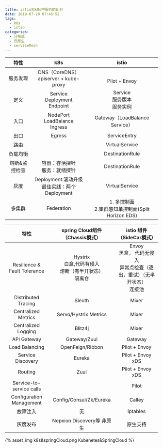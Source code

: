 ```yaml
---
title: istio和k8s中服务的比对
date: 2019-07-20 07:46:52
tags:
  - k8s
  - istio
categories: 
  - 分布式
  - 云原生
  - serviceMesh  
---
```



特性 | k8s | istio
:-: | :-: | :-: 
服务发现 |  DNS（CoreDNS）<br> apiserver + kube-proxy |  <br>Pilot + Envoy
定义 |  Service<br> Deployment<br> Endpoint | Service<br> 服务版本 <br> 服务实例
入口 |  NodePort<br> LoadBalance<br> Ingress | Gateway（LoadBalance Service）
出口 |  Egress | ServiceEntry
路由|   | VirtualService
负载均衡 | | DestinationRule
熔断&监控检查 | 容器：存活探针<br>服务：就绪探针 |  DestinationRule
灰度| Deployment:滚动升级<br>最佳实践：两个Deployment | VirtualService
多集群 | Federation  | 1. 多控制面<br> 2.集群感知单控制面(Split Horizon EDS)    




特性 | spring Cloud组件（Chassis模式） | istio 组件（SideCar模式）
:-: | :-: | :-: 
Resilience & Fault Tolerance | Hystrix <br> 白盒,代码有侵入<br>熔断（有半开状态） <br>隔离仓 |   Envoy  <br>黑盒， 代码无侵入<br> 异常点检查（逐出，重试）（无半开状态）<br>连接池 
Distributed Tracing |  Sleuth | Mixer 
Centralized Metrics | Servo/Hystrix Metrics | Mixer
Centralized Logging | Blitz4j | Mixer
API Gateway | Gateway/Zuul | Gateway
Load Balancing | OpenFeign/Ribbon  | Pilot + Envoy
Service Discovery | Eureka  | Pilot + Envoy xDS
Routing | Zuul | Pilot + Envoy xDS
Service-to-service calls |  | Pilot
Configuration Management | Config/Consul/Zk/Eureka | Calley
故障注入| 无 | iptables
灰度发布| Nepxion Discovery等 非原生| 原生支持



{% asset_img   k8s&springCloud.png  Kubenetes&SpringCloud  %}


